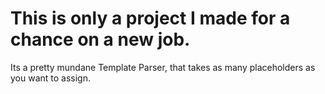 # This is only a project I made for a chance on a new job.

Its a pretty mundane Template Parser, that takes as many placeholders as you want to assign.
